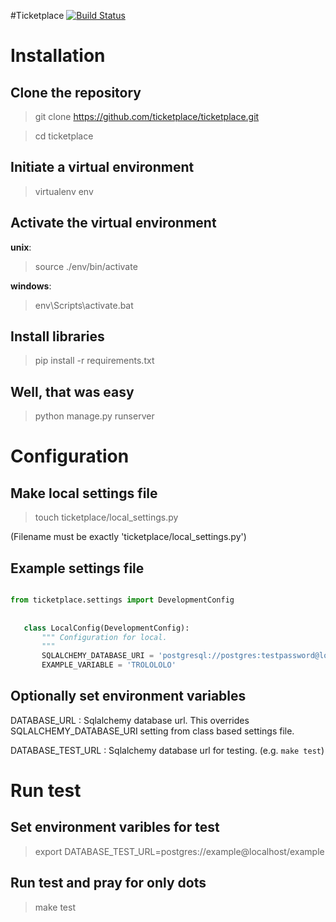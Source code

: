 #Ticketplace
[![Build Status](https://travis-ci.org/Ticketplace/ticketplace.svg)](https://travis-ci.org/Ticketplace/ticketplace)

# Installation

## Clone the repository

  > git clone https://github.com/ticketplace/ticketplace.git

  > cd ticketplace

## Initiate a virtual environment

  > virtualenv env

## Activate the virtual environment

**unix**:
 
  > source ./env/bin/activate

**windows**:
 
  > env\Scripts\activate.bat

## Install libraries

  > pip install -r requirements.txt

## Well, that was easy

  > python manage.py runserver

# Configuration

## Make local settings file

  > touch ticketplace/local_settings.py

(Filename must be exactly 'ticketplace/local_settings.py')
  
## Example settings file

```python

from ticketplace.settings import DevelopmentConfig
   
   
   class LocalConfig(DevelopmentConfig):
       """ Configuration for local.
       """
       SQLALCHEMY_DATABASE_URI = 'postgresql://postgres:testpassword@localhost/ticketplace'
       EXAMPLE_VARIABLE = 'TROLOLOLO'
```

## Optionally set environment variables

DATABASE_URL : Sqlalchemy database url. This overrides SQLALCHEMY_DATABASE_URI setting from class based settings file.

DATABASE_TEST_URL : Sqlalchemy database url for testing. (e.g. `make test`)

# Run test

## Set environment varibles for test

  > export DATABASE_TEST_URL=postgres://example@localhost/example
  
## Run test and pray for only dots

  > make test
